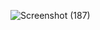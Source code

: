 ![Screenshot (187)](https://github.com/Anish0099/YouTube-clone/assets/109581121/b7bf0f3a-2df8-46c6-804b-ff2363cfc8f1)
